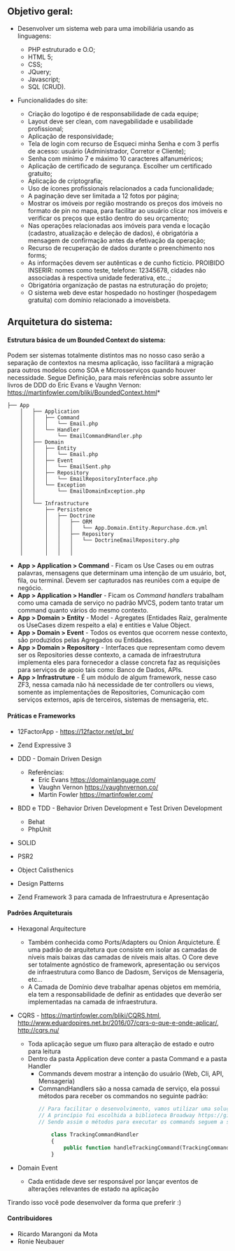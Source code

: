 ## Objetivo geral:
* Desenvolver um sistema web para uma imobiliária usando as linguagens:

    * PHP estruturado e O.O;
    * HTML 5;
    * CSS;
    * JQuery;
    * Javascript;
    * SQL (CRUD).

* Funcionalidades do site:

    * Criação do logotipo é de responsabilidade de cada equipe;
    * Layout deve ser clean, com navegabilidade e usabilidade profissional;
    * Aplicação de responsividade;
    * Tela de login com recurso de Esqueci minha Senha e com 3 perfis de acesso: usuário
    (Administrador, Corretor e Cliente);
    * Senha com mínimo 7 e máximo 10 caracteres alfanuméricos;
    * Aplicação de certificado de segurança. Escolher um certificado gratuito;
    * Aplicação de criptografia;
    * Uso de ícones profissionais relacionados a cada funcionalidade;
    * A paginação deve ser limitada a 12 fotos por página;
    * Mostrar os imóveis por região mostrando os preços dos imóveis no formato de pin no mapa,
    para facilitar ao usuário clicar nos imóveis e verificar os preços que estão dentro do seu
    orçamento;
    * Nas operações relacionadas aos imóveis para venda e locação (cadastro, atualização e deleção
    de dados), é obrigatória a mensagem de confirmação antes da efetivação da operação;
    * Recurso de recuperação de dados durante o preenchimento nos forms;
    * As informações devem ser autênticas e de cunho fictício. PROIBIDO INSERIR: nomes como
    teste, telefone: 12345678, cidades não associadas à respectiva unidade federativa, etc..;
    * Obrigatória organização de pastas na estruturação do projeto;
    * O sistema web deve estar hospedado no hostinger (hospedagem gratuita) com domínio
    relacionado a imoveisbeta.
        
## Arquitetura do sistema:

#### Estrutura básica de um Bounded Context do sistema:

Podem ser sistemas totalmente distintos mas no nosso caso serão a separação de contextos na mesma aplicação, isso facilitará a migração para outros modelos como SOA e Microsserviços quando houver necessidade. Segue Definição, para mais referências sobre assunto ler livros de DDD do Eric Evans e Vaughn Vernon: https://martinfowler.com/bliki/BoundedContext.html*

```
├── App
    │   ├── Application
    │   │   ├── Command
    │   │   │   └── Email.php
    │   │   └── Handler
    │   │       └── EmailCommandHandler.php
    │   ├── Domain
    │   │   ├── Entity
    │   │   │   └── Email.php
    │   │   ├── Event
    │   │   │   └── EmailSent.php
    │   │   ├── Repository
    │   │   │   └── EmailRepositoryInterface.php
    │   │   └── Exception
    │   │       └── EmailDomainException.php
    │   │ 
    │   └── Infrastructure
    │       ├── Persistence
    │       │   ├── Doctrine
    │       │   │   ├── ORM
    │       │   │   │   └── App.Domain.Entity.Repurchase.dcm.yml 
    │       │   │   ├── Repository  
    │       │   │   │   └── DoctrineEmailRepository.php
    │       │   │   │       
    │       │   │   │ 
```

- **App > Application > Command** - Ficam os Use Cases ou em outras palavras, mensagens que determinam uma intenção de um usuário, bot, fila, ou terminal. Devem ser capturados nas reuniões com a equipe de negócio.
- **App > Application > Handler** - Ficam os *Command handlers* trabalham como uma camada de serviço no padrão MVCS, podem tanto tratar um command quanto vários do mesmo contexto.
- **App > Domain > Entity** - Model - Agregates (Entidades Raiz, geralmente os UseCases dizem respeito a ela) e entities e Value Object.
- **App > Domain > Event** - Todos os eventos que ocorrem nesse contexto, são produzidos pelas Agregados ou Entidades.
- **App > Domain > Repository** - Interfaces que representam como devem ser os Repositories desse contexto, a camada de infraestrutura implementa eles para fornecedor a classe concreta faz as requisições para serviços de apoio tais como: Banco de Dados, APIs.
- **App > Infrastruture** - É um módulo de algum framework, nesse caso ZF3, nessa camada não há necessidade de ter controllers ou views, somente as implementações de Repositories, Comunicação com serviços externos, apis de terceiros, sistemas de mensageria, etc.

#### Práticas e Frameworks

 - 12FactorApp - https://12factor.net/pt_br/
 - Zend Expressive 3
 - DDD - Domain Driven Design
   * Referências:
     * Eric Evans https://domainlanguage.com/
     * Vaughn Vernon https://vaughnvernon.co/
     * Martin Fowler https://martinfowler.com/
    
 - BDD e TDD - Behavior Driven Development e Test Driven Development
    * Behat
    * PhpUnit    
    
 - SOLID
 - PSR2
 - Object Calisthenics
 - Design Patterns
 - Zend Framework 3 para camada de Infraestrutura e Apresentação
 
 
#### Padrões Arquiteturais

 - Hexagonal Arquitecture
   * Também conhecida como Ports/Adapters ou Onion Arquicteture. É uma padrão de arquitetura que consiste em isolar as camadas de níveis mais baixas das camadas de níveis mais altas.
    O Core deve ser totalmente agnóstico de framework, apresentação ou serviços de infraestrutura como Banco de Dadosm, Serviços de Mensageria, etc...
   * A Camada de Domínio deve trabalhar apenas objetos em memória, ela tem a responsabilidade de definir as entidades que deverão ser implementadas na camada de infraestrutura.
   
 - CQRS - https://martinfowler.com/bliki/CQRS.html, http://www.eduardopires.net.br/2016/07/cqrs-o-que-e-onde-aplicar/, http://cqrs.nu/
    * Toda aplicação segue um fluxo para alteração de estado e outro para leitura
    * Dentro da pasta Application deve conter a pasta Command e a pasta Handler
      * Commands devem mostrar a intenção do usuário (Web, Cli, API, Mensageria)
      * CommandHandlers são a nossa camada de serviço, ela possui métodos para receber os commandos no seguinte padrão: 
        ```php 
        // Para facilitar o desenvolvimento, vamos utilizar uma solução open-source para auxiliar a implementação de padrão
        // A princípio foi escolhida a biblioteca Broadway https://github.com/broadway. Ela possui tanto recursos para CQRS quanto para EventSource
        // Sendo assim o métodos para executar os commands seguem a seguinte convenção:   
            
            class TrackingCommandHandler  
            {
                public function handleTrackingCommand(TrackingCommand $command) ...
            }
        ```
        
 - Domain Event
   * Cada entidade deve ser responsável por lançar eventos de alterações relevantes de estado na aplicação
   
Tirando isso você pode desenvolver da forma que preferir :)

#### Contribuidores

- Ricardo Marangoni da Mota
- Ronie Neubauer
